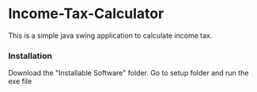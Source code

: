 # Income-Tax-Calculator
This is a simple java swing application to calculate income tax.
### Installation
Download the "Installable Software" folder. Go to setup folder and run the exe file
